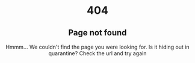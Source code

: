 <center>

# 404
## Page not found
Hmmm... We couldn't find the page you were looking for. Is it hiding out in quarantine? Check the url and try again

</center>
